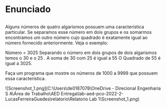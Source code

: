# Enunciado <h2>

Alguns números de quatro algarismos possuem uma característica particular. Se separamos esse número em dois grupos e os somarmos encontramos um outro número cujo quadrado é exatamente igual ao número fornecido anteriormente. Veja o exemplo:
 
Número = 3025 
Separando o número em dois grupos de dois algarismos temos o 30 e o 25 . 
A soma de 30 com 25 é igual a 55
O Quadrado de 55 é igual a 3025.
 
Faça um programa que mostre os números de 1000 a 9999 que possuem essa característica.


![Screenshot_1.png](C:\Users\de0187078\OneDrive - Direcional Engenharia S A\Área de Trabalho\AED Entrega\lab-aed-pco-2022-2-LucasFerreiraGuedes\relatorio\Relatorio Lab 1\Screenshot_1.png)